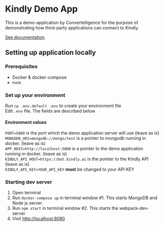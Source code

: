 # Kindly Demo App

This is a demo-application by Convertelligence for the purpose of demonstrating how third-party applications can connect to Kindly.

[See documentation](https://kindly.gitbooks.io/kindly/).

## Setting up application locally

### Prerequisites

* Docker & docker-compose
* nvm

### Set up your environment

Run `cp .env.default .env` to create your environment file  
Edit `.env` file. The fields are described below

#### Environment values

`PORT=5000` is the port which the demo application server will use (leave as is)  
`MONGODB_URI=mongodb://mongo/test` is a pointer to mongodb running in docker. (leave as is)  
`APP_HOST=http://localhost:5000` is a pointer to the demo application running in docker. (leave as is)  
`KINDLY_API_HOST=https://bot.kindly.ai` is the pointer to the Kindly API (leave as is)  
`KINDLY_API_KEY=YOUR_API_KEY` **must** be changed to your API KEY  

### Starting dev server

1. Open terminal  
2. Run `docker-compose up` in terminal window #1. This starts MongoDB and Node js server.  
3. Run `npm start` in terminal window #2. This starts the webpack-dev-server  
4. Visit [http://localhost:8080](http://localhost:8080)  
